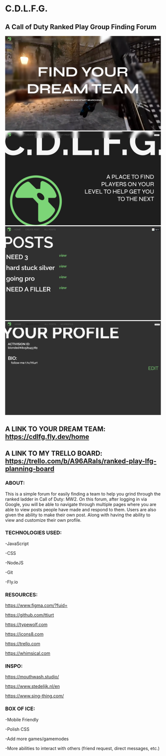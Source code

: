 # C.D.L.F.G.
## A Call of Duty Ranked Play Group Finding Forum

![alt text](/public/rm-pics/Screenshot%202023-04-28%20at%204.12.38%20AM.png)
![alt text](/public/rm-pics/Screenshot%202023-04-28%20at%204.13.00%20AM.png)
![alt text](/public/rm-pics/Screenshot%202023-04-28%20at%204.13.27%20AM.png)
![alt text](/public/rm-pics/Screenshot%202023-04-28%20at%204.14.07%20AM.png)

## A LINK TO YOUR DREAM TEAM: https://cdlfg.fly.dev/home

## A LINK TO MY TRELLO BOARD: https://trello.com/b/A96ARaIs/ranked-play-lfg-planning-board

### ABOUT:

This is a simple forum for easily finding a team to help you grind through the ranked ladder in Call of Duty: MW2. On this forum, after logging in via Google, you will be able to navigate through multiple pages where you are able to view posts people have made and respond to them. Users are also given the ability to make their own post. Along with having the ability to view and customize their own profile.

### TECHNOLOGIES USED:

-JavaScript

-CSS

-NodeJS

-Git

-Fly.io

### RESOURCES:

https://www.figma.com/?fuid=

https://github.com/ttiurt

https://typewolf.com

https://icons8.com

https://trello.com

https://whimsical.com

### INSPO:

https://mouthwash.studio/

https://www.stedelijk.nl/en

https://www.sing-thing.com/

### BOX OF ICE: 

-Mobile Friendly 

-Polish CSS 

-Add more games/gamemodes

-More abilities to interact with others (friend request, direct messages, etc.)